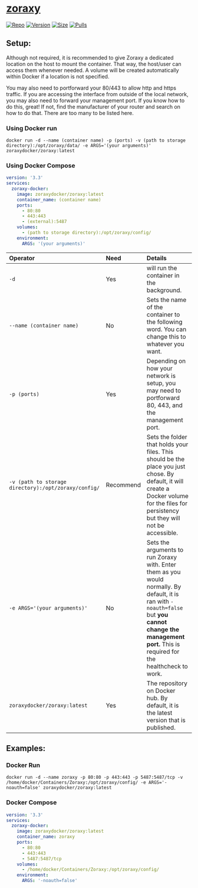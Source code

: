 # [zoraxy](https://github.com/tobychui/zoraxy/) </br>

[![Repo](https://img.shields.io/badge/Docker-Repo-007EC6?labelColor-555555&color-007EC6&logo=docker&logoColor=fff&style=flat-square)](https://hub.docker.com/r/zoraxydocker/zoraxy)
[![Version](https://img.shields.io/docker/v/zoraxydocker/zoraxy/latest?labelColor-555555&color-007EC6&style=flat-square)](https://hub.docker.com/r/zoraxydocker/zoraxy)
[![Size](https://img.shields.io/docker/image-size/zoraxydocker/zoraxy/latest?sort=semver&labelColor-555555&color-007EC6&style=flat-square)](https://hub.docker.com/r/zoraxydocker/zoraxy)
[![Pulls](https://img.shields.io/docker/pulls/zoraxydocker/zoraxy?labelColor-555555&color-007EC6&style=flat-square)](https://hub.docker.com/r/zoraxydocker/zoraxy)

## Setup: </br>
Although not required, it is recommended to give Zoraxy a dedicated location on the host to mount the container. That way, the host/user can access them whenever needed. A volume will be created automatically within Docker if a location is not specified. </br>

You may also need to portforward your 80/443 to allow http and https traffic. If you are accessing the interface from outside of the local network, you may also need to forward your management port. If you know how to do this, great! If not, find the manufacturer of your router and search on how to do that. There are too many to be listed here. </br>

### Using Docker run </br>
```
docker run -d --name (container name) -p (ports) -v (path to storage directory):/opt/zoraxy/data/ -e ARGS='(your arguments)' zoraxydocker/zoraxy:latest
```

### Using Docker Compose </br>
```yml
version: '3.3'
services:
  zoraxy-docker:
    image: zoraxydocker/zoraxy:latest
    container_name: (container name)
    ports:
      - 80:80
      - 443:443
      - (external):5487
    volumes:
      - (path to storage directory):/opt/zoraxy/config/
    environment:
      ARGS: '(your arguments)'
```

| Operator | Need | Details |
|:-|:-|:-|
| `-d` | Yes | will run the container in the background. |
| `--name (container name)` | No | Sets the name of the container to the following word. You can change this to whatever you want. |
| `-p (ports)` | Yes | Depending on how your network is setup, you may need to portforward 80, 443, and the management port. |
| `-v (path to storage directory):/opt/zoraxy/config/` | Recommend | Sets the folder that holds your files. This should be the place you just chose. By default, it will create a Docker volume for the files for persistency but they will not be accessible. |
| `-e ARGS='(your arguments)'` | No | Sets the arguments to run Zoraxy with. Enter them as you would normally. By default, it is ran with `-noauth=false` but <b>you cannot change the management port.</b> This is required for the healthcheck to work. |
| `zoraxydocker/zoraxy:latest` | Yes | The repository on Docker hub. By default, it is the latest version that is published. |

## Examples: </br>
### Docker Run </br>
```
docker run -d --name zoraxy -p 80:80 -p 443:443 -p 5487:5487/tcp -v /home/docker/Containers/Zoraxy:/opt/zoraxy/config/ -e ARGS='-noauth=false' zoraxydocker/zoraxy:latest
```

### Docker Compose </br>
```yml
version: '3.3'
services:
  zoraxy-docker:
    image: zoraxydocker/zoraxy:latest
    container_name: zoraxy
    ports:
      - 80:80
      - 443:443
      - 5487:5487/tcp
    volumes:
      - /home/docker/Containers/Zoraxy:/opt/zoraxy/config/
    environment:
      ARGS: '-noauth=false'
```
